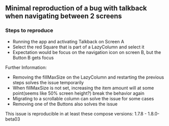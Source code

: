 ## Minimal reproduction of a bug with talkback when navigating between 2 screens

### Steps to reproduce
- Running the app and activating Talkback on Screen A
- Select the red Square that is part of a LazyColumn and select it
- Expectation would be focus on the navigation icon on screen B, but the Button B gets focus

Further Information:
- Removing the fillMaxSize on the LazyColumn and restarting the previous steps solves the issue temporarily
- When fillMaxSize is not set, increasing the item amount will at some point(seems like 50% screen height?) break the behavior again
- Migrating to a scrollable column can solve the issue for some cases
- Removing one of the Buttons also solves the issue

This issue is reproducible in at least these compose versions: 1.7.8 - 1.8.0-beta03